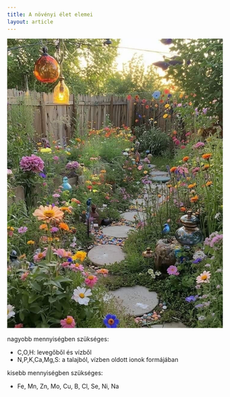 ```yaml
---
title: A növényi élet elemei
layout: article
---
```


<img src="/assets/images/sundown.jpg" alt="" class="card__image">

nagyobb mennyiségben szükséges:
* C,O,H: levegőből és vízből
* N,P,K,Ca,Mg,S: a talajból, vízben oldott ionok formájában

kisebb mennyiségben szükséges:
* Fe, Mn, Zn, Mo, Cu, B, Cl, Se, Ni, Na



